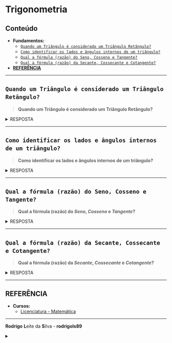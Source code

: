 # Trigonometria

## Conteúdo

 - **Fundamentos:**
   - [`Quando um Triângulo é considerado um Triângulo Retângulo?`](#triangulo-retangulo)
   - [`Como identificar os lados e ângulos internos de um triângulo?`](#lados-e-angulos-internos)
   - [`Qual a fórmula (razão) do Seno, Cosseno e Tangente?`](#soh-cah-toa)
   - [`Qual a fórmula (razão) da Secante, Cossecante e Cotangente?`](#sho-cha-tao)
 - [**REFERÊNCIA**](#ref)
<!--- ( Questões Abertas ) --->
<!--- ( Questões do ENEM ) --->
<!--- ( Questões de Concurso ) --->
<!---
[WHITESPACE RULES]
- Same topic = "10" Whitespace character.
- Different topic = "200" Whitespace character.
--->






















































































<!--- ( Fundamentos ) --->

---

<div id="triangulo-retangulo"></div>

## `Quando um Triângulo é considerado um Triângulo Retângulo?`

> **Quando um Triângulo é considerado um Triângulo Retângulo?**

<details>

<summary>RESPOSTA</summary>

<br/>

> Sabemos que um *triângulo* é *retângulo* quando **um de seus ângulos internos é reto (90º)**.

![img](images/fundamentals-rectangle-triangle-01.png)  

</details>










---

<div id="lados-e-angulos-internos"></div>

## `Como identificar os lados e ângulos internos de um triângulo?`

> **Como identificar os lados e ângulos internos de um triângulo?**

<details>

<summary>RESPOSTA</summary>

<br/>

![img](images/fundamentals-rectangle-triangle-02.png)  

> **NOTE:**  
> Sobre os ângulos internos, por exemplo $B\widehat{A}C$, $B$ e $C$ são as semirretas e $\widehat{A}$ o vértice, ou ângulo.

</details>










---

<div id="soh-cah-toa"></div>

## `Qual a fórmula (razão) do Seno, Cosseno e Tangente?`

> **Qual a fórmula (razão) do *Seno*, *Cosseno* e *Tangente*?**

<details>

<summary>RESPOSTA</summary>

<br/>

As razões trigonométricas de *Seno*, *Cosseno* e *Tangente* são:

![img](images/trigonometric-ratios-01.png)  

- **Seno(θ):**  
  - Se temos o `lado oposto` e a `hipotenusa`, usamos **seno(θ)**.  
- **Cosseno(θ):**  
  - Se temos o `lado adjacente` e a `hipotenusa`, usamos **cosseno(θ)**.  
- **Tangente(θ):**  
  - Se temos o `lado oposto` e o `lado adjacente`, usamos **tangente(θ)**.  

> **OK, mas como lembrar das fórmulas?**

Para lembrar o **Seno(θ), Cosseno(θ) e Tangente(θ)**, a abordagem mais comum é relacionar essas fórmulas com **"SOH"**, **"CAH"** e **"TOA"**.

Por exemplo, veja a imagem abaixo para entender de forma mais fácil:

![img](images/trigonometric-ratios-02.png)  

</details>










---

<div id="sho-cha-tao"></div>

## `Qual a fórmula (razão) da Secante, Cossecante e Cotangente?`

> **Qual a fórmula (razão) da *Secante*, *Cossecante* e *Cotangente*?**

<details>

<summary>RESPOSTA</summary>

<br/>

> **NOTE:**  
> As razões trigonométricas da *Secante*, *Cossecante* e *Cotangente* são o inverso das razões trigonométricas de *Seno*, *Cosseno* e *Tangente*, respectivamente.

Sabendo disso, nós podemos utilizar o inverso do **SOH**, **CAH**, **TOA** para referenciar as razões de *Secante*, *Cossecante* e *Cotangente*:

![img](images/trigonometric-ratios-03.png)  

</details>























































































<!--- ( REFERÊNCIA ) --->

---

<div id="ref"></div>

## REFERÊNCIA

 - **Cursos:**
   - [Licenciatura - Matemática](https://www.faculdadeunica.com.br/graduacao/ead/matematica-3080)

---

**Rodrigo** **L**eite da **S**ilva - **rodrigols89**

<details>

<summary></summary>

<br/>

RESPOSTA

```bash

```

![img](images/)  

</details>

